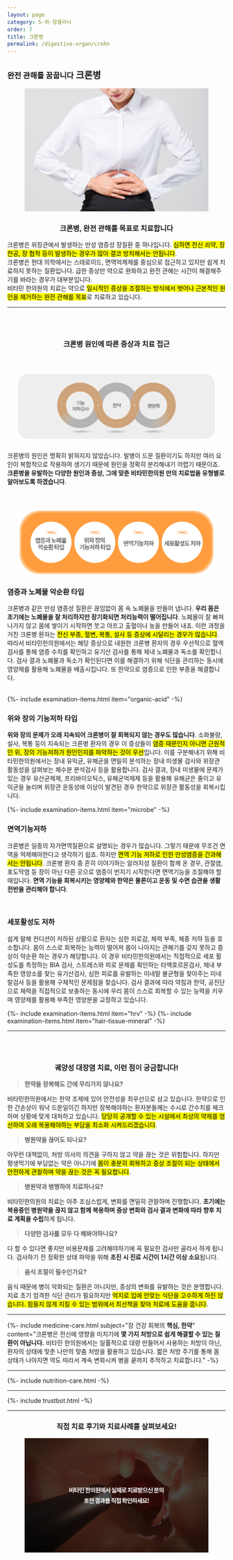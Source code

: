 ```yaml
---
layout: page
category: 5-위·장클리닉
order: 7
title: 크론병 
permalink: /digestive-organ/crohn
---
```


<h2 class="content-heading">
  <small>완전 관해를 꿈꿉니다</small>
  <strong>크론병</strong>
</h2>

<figure>
  <img src="/assets/20190731_03.jpg" alt="">
</figure>

<h3 style="text-align:center">크론병, 완전 관해를 목표로 치료합니다</h3>
<p>크론병은 위장관에서 발생하는 만성 염증성 장질환 중 하나입니다. <mark>심하면 전신 쇠약, 장 천공, 장 협착 등이 발생하는 경우가 많아 결코 방치해서는 안됩니다</mark>.<br>
크론병은 현대 의학에서는 스테로이드, 면역억제제를 중심으로 접근하고 있지만 쉽게 치료하지 못하는 질환입니다. 급한 증상만 약으로 완화하고 완전 관해는 시간이 해결해주기를 바라는 경우가 대부분입니다.<br>
  비타민 한의원의 치료는 약으로 <mark>일시적인 증상을 조절하는 방식에서 벗어나 근본적인 원인을 제거하는 완전 관해를 목표</mark>로 치료하고 있습니다.
<br>
</p>

<hr>

<br><br>
<h3 style="text-align:center">크론병 <strong>원인에 따른 증상과 치료 접근</strong></h3>
<br>
<figure style="position:relative; margin:25px">
  <img src="/assets/20191221_01.jpg" alt="">
</figure>
<h3></h3>
<p>크론병의 원인은 명확히 밝혀지지 않았습니다. 발병이 드문 질환이기도 하지만 여러 요인이 복합적으로 작용하여 생기기 때문에 원인을 정확히 분리해내기 어렵기 때문이죠. <b>크론병을 유발하는 다양한 원인과 증상, 그에 맞춘 비타민한의원 만의 치료법을 유형별로 알아보도록 하겠습니다</b>.
</p>
<br>
<figure style="position:relative; margin:25px">
  <img src="/assets/20191221_02.jpg" alt="">
</figure>
<h3><strong>염증과 노폐물 악순환 타입</strong></h3>
<p>크론병과 같은 만성 염증성 질환은 끊임없이 몸 속 노폐물을 만들어 냅니다. <b>우리 몸은 초기에는 노폐물을 잘 처리하지만 장기화되면 처리능력이 떨어집니다</b>. 노폐물이 잘 빠져나가지 않고 몸에 쌓이기 시작하면 붓고 아프고 출혈이나 농을 만들어 내죠. 이런 과정을 거친 크론병 환자는 <mark>전신 부종, 혈변, 복통, 설사 등 증상에 시달리는 경우가 많습니다</mark>. 따라서 비타민한의원에서는 해당 증상으로 내원한 크론병 환자의 경우 우선적으로 혈액검사를 통해 염증 수치를 확인하고 유기산 검사를 통해 체내 노폐물과 독소를 확인합니다. 검사 결과 노폐물과 독소가 확인된다면 이를 해결하기 위해 식단을 관리하는 동시에 영양제를 활용해 노폐물을 배출시킵니다. 또 한약으로 염증으로 인한 부종을 해결합니다.</p><br>
{%- include examination-items.html item="organic-acid" -%}

<h3><strong>위와 장의 기능저하 타입</strong></h3>
<p><b>위와 장의 문제가 오래 지속되어 크론병이 잘 회복되지 않는 경우도 많습니다</b>. 소화불량, 설사, 복통 등이 지속되는 크론병 환자의 경우 이 증상들이 <mark>염증 때문인지 아니면 근원적인 위, 장의 기능저하가 원인인지를 파악하는 것이 우선</mark>입니다. 이를 구분해내기 위해 비타민한의원에서는 장내 유익균, 유해균을 면밀히 분석하는 장내 미생물 검사와 위장관 활동성을 살펴보는 체수분 분석검사 등을 활용합니다. 검사 결과, 장내 미생물에 문제가 있는 경우 유산균제제, 프리바이오틱스, 유해균억제제 등을 활용해 유해균은 줄이고 유익균을 늘리며 위장관 운동성에 이상이 발견된 경우 한약으로 위장관 활동성을 회복시킵니다.
</p>
{%- include examination-items.html item="microbe" -%}

<br>
<h3><strong>면역기능저하</strong></h3>
<p>크론병은 일종의 자가면역질환으로 설명되는 경우가 많습니다. 그렇기 때문에 무조건 면역을 억제해야한다고 생각하기 쉽죠. 하지만 <mark>면역 기능 저하로 인한 만성염증을 간과해서는 안됩니다</mark>. 크론병 환자 중 흔히 이야기하는 알러지성 질환이 함께 온 경우, 관절염, 포도막염 등 장이 아닌 다른 곳으로 염증이 번지기 시작한다면 면역기능을 조절해야 할 때입니다. <b>면역 기능을 회복시키는 영양제와 한약은 물론이고 운동 및 수면 습관을 생활 전반을 관리해야 합니다</b>.
</p>

<br>
<h3><strong>세포활성도 저하</strong></h3>
<p>쉽게 말해 컨디션이 저하된 상황으로 환자는 심한 피로감, 체력 부족, 체중 저하 등을 호소합니다. 몸이 스스로 회복하는 능력이 떨어져 몸이 나아지는 관해기를 갖지 못하고 증상이 악순환 하는 경우가 해당합니다. 이 경우 비타민한의원에서는 직접적으로 세포 활성도를 측정하는 BIA 검사, 스트레스와 피로 문제를 확인하는 타액호르몬검사, 체내 부족한 영양소를 찾는 유기산검사, 심한 피로를 유발하는 미네랄 불균형을 찾아주는 미네랄검사 등을 활용해 구체적인 문제점을 찾습니다. 검사 결과에 따라 약침과 한약, 공진단으로 체력을 직접적으로 보충하는 동시에 우리 몸이 스스로 회복할 수 있는 능력을 키우며 영양제를 활용해 부족한 영양분을 교정하고 있습니다.</p>
{%- include examination-items.html item="hrv" -%}
{%- include examination-items.html item="hair-tissue-mineral" -%}
<br>
<hr>
<br><br>

<h3 style="text-align:center">궤양성 대장염 치료, <strong>이런 점이 궁금합니다!</strong></h3>
<div class="content-sculptpost">
  <blockquote>
    <strong>한약을 장복해도 간에 무리가지 않나요?</strong><br>
  </blockquote>
  <p>
  비타민한의원에서는 한약 조제에 있어 안전성을 최우선으로 삼고 있습니다. 한약으로 인한 간손상이 워낙 드문일이긴 하지만 장복해야하는 환자분들께는 수시로 간수치를 체크하며 상황에 맞게 대처하고 있습니다. <mark>당당히 공개할 수 있는 시설에서 최상의 약재를 엄선하여 오래 복용해야하는 부담을 최소화 시켜드리겠습니다</mark>.
  </p>
  <blockquote>
    <strong>병원약을 끊어도 되나요?</strong><br>
  </blockquote>
  <p>
  아무런 대책없이, 처방 의사의 의견을 구하지 않고 약을 끊는 것은 위험합니다. 하지만 평생먹기에 부담없는 약은 아니기에 <mark>몸이 충분히 회복하고 증상 조절이 되는 상태에서 안전하게 관찰하며 약을 끊는 것은 꼭 필요합니다</mark>. 
  </p>
  <blockquote>
    <strong>병원약과 병행하여 치료하나요?</strong><br>
  </blockquote>
  <p>
  비타민한의원의 치료는 아주 조심스럽게, 변화를 면밀히 관찰하며 진행합니다. <b>초기에는 복용중인 병원약을 끊지 않고 함께 복용하며 증상 변화와 검사 결과 변화에 따라 향후 치료 계획을 수립</b>하게 됩니다. 
  </p>
  <blockquote>
    <strong>다양한 검사를 모두 다 해봐야하나요?</strong><br>
  </blockquote>
  <p>
  다 할 수 있다면 좋지만 비용문제를 고려해야하기에 꼭 필요한 검사만 골라서 하게 됩니다. 검사하기 전 정확한 상태 파악을 위해 <b>초진 시 진료 시간이 1시간 이상 소요</b>됩니다.
  </p>
  <blockquote>
    <strong>음식 조절이 필수인가요?</strong><br>
  </blockquote>
  <p>
  음식 때문에 병이 악화되는 질환은 아니지만, 증상의 변화를 유발하는 것은 분명합니다. 치료 초기 엄격한 식단 관리가 필요하지만 <mark>억지로 입에 안맞는 식단을 고수하게 하진 않습니다. 힘들지 않게 지킬 수 있는 범위에서 최선책을 찾아 치료에 도움을 줍니다</mark>.
  </p>
  
</div>

<hr>

{%- include medicine-care.html subject="장 건강 회복의 <strong>핵심, 한약</strong>" content="크론병은 전신에 영향을 미치기에 <strong>몇 가지 처방으로 쉽게 해결할 수 있는 질환이 아닙니다.</strong> 비타민 한의원에서는 일률적으로 대량 만들어서 사용하는 처방이 아닌, 환자의 상태에 맞춘 나만의 맞춤 처방을 활용하고 있습니다. 짧은 처방 주기를 통해 몸 상태가 나아지면 약도 따라서 계속 변화시켜 병을 끝까지 추적하고 치료합니다." -%}

<hr>

{%- include nutrition-care.html -%}

<hr>

{%- include trustbot.html -%}

<hr>

<h3 style="text-align:center">직접 <strong>치료 후기와 치료사례</strong>를 살펴보세요!</h3>
<figure>
  <a href="https://staging.vitahani.com/articles?id=SBfOrFdXHqZ1LhwKwel2">
    <img src="/assets/img-goreview_crohn.jpg" alt="치료 후기와 사례 보기">
  </a>
</figure>
